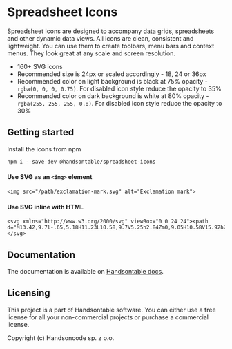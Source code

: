 # Spreadsheet Icons

Spreadsheet Icons are designed to accompany data grids, spreadsheets and other dynamic data views. All icons are clean, consistent and lightweight. You can use them to create toolbars, menu bars and context menus. They look great at any scale and screen resolution.

- 160+ SVG icons
- Recommended size is 24px or scaled accordingly - 18, 24 or 36px
- Recommended color on light background is black at 75% opacity - `rgba(0, 0, 0, 0.75)`. For disabled icon style reduce the opacity to 35%
- Recommended color on dark background is white at 80% opacity - `rgba(255, 255, 255, 0.8)`. For disabled icon style reduce the opacity to 30%

## Getting started

Install the icons from npm

    npm i --save-dev @handsontable/spreadsheet-icons

#### Use SVG as an `<img>` element

```
<img src="/path/exclamation-mark.svg" alt="Exclamation mark">
```

#### Use SVG inline with HTML

```
<svg xmlns="http://www.w3.org/2000/svg" viewBox="0 0 24 24"><path d="M13.42,9.7l-.65,5.18H11.23L10.58,9.7V5.25h2.84Zm0,9.05H10.58V15.92h2.84Z"/></svg>
```

## Documentation

The documentation is available on
[Handsontable docs](https://handsontable.com/docs/demo-spreadsheet-icons.html).

## Licensing

This project is a part of Handsontable software. You can either use a free license for all your non-commercial projects or purchase a commercial license.

Copyright (c) Handsoncode sp. z o.o.
